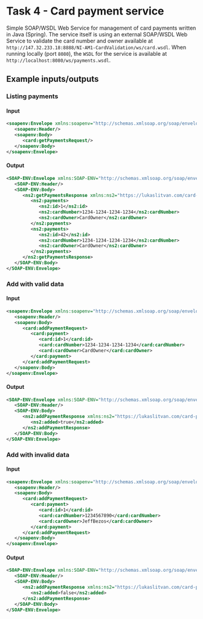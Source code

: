 # Task 4 - Card payment service
Simple SOAP/WSDL Web Service for management of card payments written in Java (Spring). The service itself is using an external SOAP/WSDL Web Service to validate the card number and owner available at `http://147.32.233.18:8888/NI-AM1-CardValidation/ws/card.wsdl`.
When running locally (port `8080`), the `WSDL` for the service is available at `http://localhost:8080/ws/payments.wsdl`.

## Example inputs/outputs

### Listing payments
#### Input
```xml
<soapenv:Envelope xmlns:soapenv="http://schemas.xmlsoap.org/soap/envelope/" xmlns:card="https://lukaslitvan.com/card-payment-service/">
   <soapenv:Header/>
   <soapenv:Body>
      <card:getPaymentsRequest/>
   </soapenv:Body>
</soapenv:Envelope>
```
#### Output
```xml
<SOAP-ENV:Envelope xmlns:SOAP-ENV="http://schemas.xmlsoap.org/soap/envelope/">
   <SOAP-ENV:Header/>
   <SOAP-ENV:Body>
      <ns2:getPaymentsResponse xmlns:ns2="https://lukaslitvan.com/card-payment-service/">
         <ns2:payments>
            <ns2:id>1</ns2:id>
            <ns2:cardNumber>1234-1234-1234-1234</ns2:cardNumber>
            <ns2:cardOwner>CardOwner</ns2:cardOwner>
         </ns2:payments>
         <ns2:payments>
            <ns2:id>42</ns2:id>
            <ns2:cardNumber>1234-1234-1234-1234</ns2:cardNumber>
            <ns2:cardOwner>CardOwner</ns2:cardOwner>
         </ns2:payments>
      </ns2:getPaymentsResponse>
   </SOAP-ENV:Body>
</SOAP-ENV:Envelope>
```

### Add with valid data
#### Input
```xml
<soapenv:Envelope xmlns:soapenv="http://schemas.xmlsoap.org/soap/envelope/" xmlns:card="https://lukaslitvan.com/card-payment-service/">
   <soapenv:Header/>
   <soapenv:Body>
      <card:addPaymentRequest>
         <card:payment>
            <card:id>1</card:id>
            <card:cardNumber>1234-1234-1234-1234</card:cardNumber>
            <card:cardOwner>CardOwner</card:cardOwner>
         </card:payment>
      </card:addPaymentRequest>
   </soapenv:Body>
</soapenv:Envelope>
```
#### Output
```xml
<SOAP-ENV:Envelope xmlns:SOAP-ENV="http://schemas.xmlsoap.org/soap/envelope/">
   <SOAP-ENV:Header/>
   <SOAP-ENV:Body>
      <ns2:addPaymentResponse xmlns:ns2="https://lukaslitvan.com/card-payment-service/">
         <ns2:added>true</ns2:added>
      </ns2:addPaymentResponse>
   </SOAP-ENV:Body>
</SOAP-ENV:Envelope>
```

### Add with invalid data
#### Input
```xml
<soapenv:Envelope xmlns:soapenv="http://schemas.xmlsoap.org/soap/envelope/" xmlns:card="https://lukaslitvan.com/card-payment-service/">
   <soapenv:Header/>
   <soapenv:Body>
      <card:addPaymentRequest>
         <card:payment>
            <card:id>1</card:id>
            <card:cardNumber>1234567890</card:cardNumber>
            <card:cardOwner>JeffBezos</card:cardOwner>
         </card:payment>
      </card:addPaymentRequest>
   </soapenv:Body>
</soapenv:Envelope>
```
#### Output
```xml
<SOAP-ENV:Envelope xmlns:SOAP-ENV="http://schemas.xmlsoap.org/soap/envelope/">
   <SOAP-ENV:Header/>
   <SOAP-ENV:Body>
      <ns2:addPaymentResponse xmlns:ns2="https://lukaslitvan.com/card-payment-service/">
         <ns2:added>false</ns2:added>
      </ns2:addPaymentResponse>
   </SOAP-ENV:Body>
</SOAP-ENV:Envelope>
```
